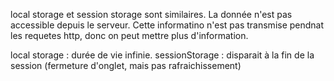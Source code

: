 local storage et session storage sont similaires.
La donnée n'est pas accessible depuis le serveur.
Cette informatino n'est pas transmise pendnat les requetes http, donc on peut mettre plus d'information.


local storage : durée de vie infinie.
sessionStorage : disparait à la fin de la session (fermeture d'onglet, mais pas rafraichissement)


